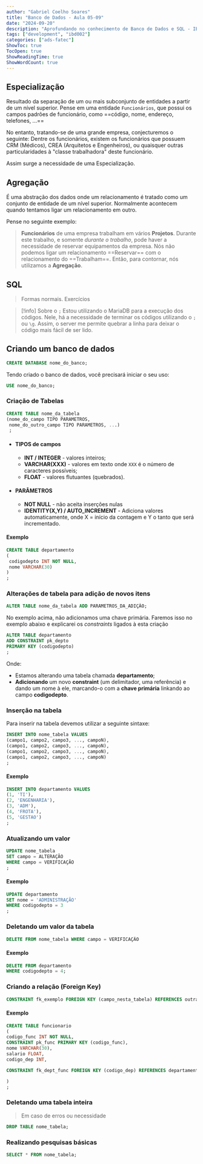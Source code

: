 ```yaml
---
author: "Gabriel Coelho Soares"
title: "Banco de Dados - Aula 05-09"
date: "2024-09-20"
description: "Aprofundando no conhecimento de Banco de Dados e SQL - IBD002"
tags: ["development", "ibd002"]
categories: ["ads-fatec"]
ShowToc: true
TocOpen: true
ShowReadingTime: true
ShowWordCount: true
---
```


## Especialização

Resultado da separação de um ou mais subconjunto de entidades a partir de um nível superior. Pense em uma entidade `Funcionários`, que possui os campos padrões de funcionário, como ==código, nome, endereço, telefones, ...==

No entanto, tratando-se de uma grande empresa, conjecturemos o seguinte: Dentre os funcionários, existem os funcionários que possuem CRM (Médicos), CREA (Arquitetos e Engenheiros), ou quaisquer outras particularidades à "classe trabalhadora" deste funcionário.

Assim surge a necessidade de uma Especialização.

## Agregação

É uma abstração dos dados onde um relacionamento é tratado como um conjunto de entidade de um nível superior. Normalmente acontecem quando tentamos ligar um relacionamento em outro.

Pense no seguinte exemplo:
> **Funcionários** de uma empresa trabalham em vários **Projetos**. Durante este trabalho, e somente *durante o trabalho*, pode haver a necessidade de reservar equipamentos da empresa. Nós não podemos ligar um relacionamento ==Reservar== com o relacionamento do ==Trabalham==. Então, para contornar, nós utilizamos a **Agregação**.

## SQL

> Formas normais. Exercícios

> [!info] Sobre o `;`
> Estou utilizando o MariaDB para a execução dos códigos. Nele, há a necessidade de terminar os códigos utilizando o `;` ou `\g`. Assim, o server me permite quebrar a linha para deixar o código mais fácil de ser lido.  
>
## Criando um banco de dados

```sql
CREATE DATABASE nome_do_banco;
```

Tendo criado o banco de dados, você precisará iniciar o seu uso:

```sql
USE nome_do_banco;
```

### Criação de Tabelas

```sql
CREATE TABLE nome_da_tabela
(nome_do_campo TIPO PARAMETROS, 
 nome_do_outro_campo TIPO PARAMETROS, ...)
 ;
```

- #### TIPOS de campos

  - **INT / INTEGER** - valores inteiros;
  - **VARCHAR(XXX)** - valores em texto onde `XXX` é o número de caracteres possíveis;
  - **FLOAT** - valores flutuantes (quebrados).

- #### PARÂMETROS

  - **NOT NULL** - não aceita inserções nulas
  - **IDENTITY(X,Y) / AUTO_INCREMENT** - Adiciona valores automaticamente, onde X = início da contagem e Y o tanto que será incrementado.

#### Exemplo

```sql
CREATE TABLE departamento
(
 codigodepto INT NOT NULL, 
 nome VARCHAR(30)
)
;
```

### Alterações de tabela para adição de novos itens

```sql
ALTER TABLE nome_da_tabela ADD PARAMETROS_DA_ADIÇÃO;
```

No exemplo acima, não adicionamos uma chave primária. Faremos isso no exemplo abaixo e explicarei os *constraints* ligados à esta criação

```sql
ALTER TABLE departamento
ADD CONSTRAINT pk_depto 
PRIMARY KEY (codigodepto)
;
```

Onde:

- Estamos alterando uma tabela chamada **departamento**;
- **Adicionando** um novo **constraint** (um delimitador, uma referência) e dando um nome à ele, marcando-o com a **chave primária** linkando ao campo **codigodepto**.

### Inserção na tabela

Para inserir na tabela devemos utilizar a seguinte sintaxe:

```sql
INSERT INTO nome_tabela VALUES
(campo1, campo2, campo3, ..., campoN),
(campo1, campo2, campo3, ..., campoN),
(campo1, campo2, campo3, ..., campoN),
(campo1, campo2, campo3, ..., campoN)
;
```

#### Exemplo

```sql
INSERT INTO departamento VALUES
(1, 'TI'),
(2, 'ENGENHARIA'), 
(3, 'ADM'),
(4, 'FROTA'),
(5, 'GESTAO')
;
```

### Atualizando um valor

```sql
UPDATE nome_tabela 
SET campo = ALTERAÇÃO
WHERE campo = VERIFICAÇÃO
;
```

#### Exemplo

```sql
UPDATE departamento
SET nome = 'ADMINISTRAÇÃO'
WHERE codigodepto = 3
;
```

### Deletando um valor da tabela

```sql
DELETE FROM nome_tabela WHERE campo = VERIFICAÇÃO
```

#### Exemplo

```sql
DELETE FROM departamento
WHERE codigodepto = 4;
```

### Criando a relação (Foreign Key)

```sql
CONSTRAINT fk_exemplo FOREIGN KEY (campo_nesta_tabela) REFERENCES outra_tabela (campo_outra_tabela);
```

#### Exemplo

```sql
CREATE TABLE funcionario
(
codigo_func INT NOT NULL, 
CONSTRAINT pk_func PRIMARY KEY (codigo_func),
nome VARCHAR(30),
salario FLOAT,
codigo_dep INT, 

CONSTRAINT fk_dept_func FOREIGN KEY (codigo_dep) REFERENCES departamento (codigodepto)

)
;
```

### Deletando uma tabela inteira
>
> Em caso de erros ou necessidade

```sql
DROP TABLE nome_tabela; 
```

### Realizando pesquisas básicas

```sql
SELECT * FROM nome_tabela;
```
